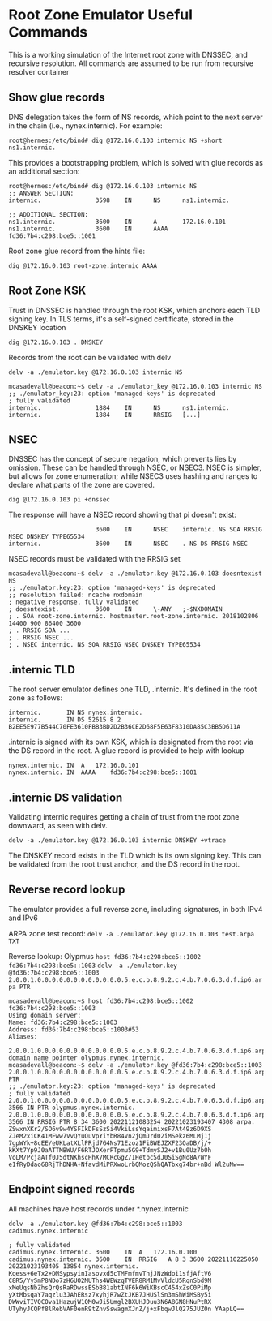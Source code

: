 # Root Zone Emulator Useful Commands
This is a working simulation of the Internet root zone with DNSSEC, and recursive resolution. All commands are assumed to be run from recursive resolver container

## Show glue records
DNS delegation takes the form of NS records, which point to the next server in the chain (i.e., nynex.internic). For example:

```
root@hermes:/etc/bind# dig @172.16.0.103 internic NS +short
ns1.internic.
```

This provides a bootstrapping problem, which is solved with glue records as an additional section:

```
root@hermes:/etc/bind# dig @172.16.0.103 internic NS
;; ANSWER SECTION:
internic.               3598    IN      NS      ns1.internic.

;; ADDITIONAL SECTION:
ns1.internic.           3600    IN      A       172.16.0.101
ns1.internic.           3600    IN      AAAA    fd36:7b4:c298:bce5::1001
```

Root zone glue record from the hints file: 

`dig @172.16.0.103 root-zone.internic AAAA`

## Root Zone KSK
Trust in DNSSEC is handled through the root KSK, which anchors each TLD signing key. In TLS terms, it's a self-signed certificate, stored in the DNSKEY location

`dig @172.16.0.103 . DNSKEY`

Records from the root can be validated with delv

`delv -a ./emulator.key @172.16.0.103 internic NS`

```
mcasadevall@beacon:~$ delv -a ./emulator_key @172.16.0.103 internic NS
;; ./emulator_key:23: option 'managed-keys' is deprecated
; fully validated
internic.               1884    IN      NS      ns1.internic.
internic.               1884    IN      RRSIG   [...]
```

## NSEC
DNSSEC has the concept of secure negation, which prevents lies by omission. These can be handled through NSEC, or NSEC3. NSEC is simpler, but allows for zone enumeration; while NSEC3 uses hashing and ranges to declare what parts of the zone are covered.

`dig @172.16.0.103 pi +dnssec`

The response will have a NSEC record showing that pi doesn't exist:

```
.                       3600    IN      NSEC    internic. NS SOA RRSIG NSEC DNSKEY TYPE65534
internic.               3600    IN      NSEC    . NS DS RRSIG NSEC
```

NSEC records must be validated with the RRSIG set

```
mcasadevall@beacon:~$ delv -a ./emulator.key @172.16.0.103 doesntexist NS
;; ./emulator.key:23: option 'managed-keys' is deprecated
;; resolution failed: ncache nxdomain
; negative response, fully validated
; doesntexist.          3600    IN      \-ANY   ;-$NXDOMAIN
; . SOA root-zone.internic. hostmaster.root-zone.internic. 2018102806 14400 900 86400 3600
; . RRSIG SOA ...
; . RRSIG NSEC ...
; . NSEC internic. NS SOA RRSIG NSEC DNSKEY TYPE65534
```

## .internic TLD
The root server emulator defines one TLD, .internic. It's defined in the root zone as follows:

```
internic.       IN NS nynex.internic.
internic.		IN DS 52615 8 2 B2EE5E977B544C70FE3610FBB3BD2D2B36CE2D68F5E63F8310DA85C3BB5D611A
```

.internic is signed with its own KSK, which is designated from the root via the DS record in the root. A glue record is provided to help with lookup

```
nynex.internic.	IN	A	172.16.0.101
nynex.internic.	IN	AAAA	fd36:7b4:c298:bce5::1001
```

## .internic DS validation

Validating internic requires getting a chain of trust from the root zone downward, as seen with delv.

`delv -a ./emulator.key @172.16.0.103 internic DNSKEY +vtrace`

The DNSKEY record exists in the TLD which is its own signing key. This can be validated from the root trust anchor, and the DS record in the root.

## Reverse record lookup

The emulator provides a full reverse zone, including signatures, in both IPv4 and IPv6

ARPA zone test record:
`delv -a ./emulator.key @172.16.0.103 test.arpa TXT`

Reverse lookup: Olypmus
`host fd36:7b4:c298:bce5::1002 fd36:7b4:c298:bce5::1003`
`delv -a ./emulator.key @fd36:7b4:c298:bce5::1003 2.0.0.1.0.0.0.0.0.0.0.0.0.0.0.0.5.e.c.b.8.9.2.c.4.b.7.0.6.3.d.f.ip6.arpa PTR`


```
mcasadevall@beacon:~$ host fd36:7b4:c298:bce5::1002 fd36:7b4:c298:bce5::1003
Using domain server:
Name: fd36:7b4:c298:bce5::1003
Address: fd36:7b4:c298:bce5::1003#53
Aliases: 

2.0.0.1.0.0.0.0.0.0.0.0.0.0.0.0.5.e.c.b.8.9.2.c.4.b.7.0.6.3.d.f.ip6.arpa domain name pointer olypmus.nynex.internic.
mcasadevall@beacon:~$ delv -a ./emulator.key @fd36:7b4:c298:bce5::1003 2.0.0.1.0.0.0.0.0.0.0.0.0.0.0.0.5.e.c.b.8.9.2.c.4.b.7.0.6.3.d.f.ip6.arpa PTR
;; ./emulator.key:23: option 'managed-keys' is deprecated
; fully validated
2.0.0.1.0.0.0.0.0.0.0.0.0.0.0.0.5.e.c.b.8.9.2.c.4.b.7.0.6.3.d.f.ip6.arpa. 3566 IN PTR olypmus.nynex.internic.
2.0.0.1.0.0.0.0.0.0.0.0.0.0.0.0.5.e.c.b.8.9.2.c.4.b.7.0.6.3.d.f.ip6.arpa. 3566 IN RRSIG	PTR 8 34 3600 20221121083254 20221023193407 4308 arpa. ZSwxnXKr2/SO6v9w4YSFIkDFsSzSi4VkiLssYqaimixsF7At49z6D9XS ZJeM2xiCK41MFww7VvQYuOuVpYiYbR84Vn2jQmJrd02iMSekz6MLMj1j 7gpWYk+8cEE/eUKLatXLlPRjd7G4Ns71Ezoz1FiBWEJZXF23OaDB/j/+ kKXt7Yp9J0aATTMBWU/F6RTJOXerPTpmu5G9+TdmySJ2+v1Bu0Uz7b0h VoLM/PcjaATf0J5dtNKhscHhX7MCRcGgZ/IHetbcSdJ0SiSgNo8A/WYF e1fRyDdao68RjThDNHA+NfavdMiPRXwoLrbQMozQShQATbxg74br+nBd Wl2uNw==
```

## Endpoint signed records
All machines have host records under *.nynex.internic

`delv -a ./emulator.key @fd36:7b4:c298:bce5::1003 cadimus.nynex.internic`

```
; fully validated
cadimus.nynex.internic.	3600	IN	A	172.16.0.100
cadimus.nynex.internic.	3600	IN	RRSIG	A 8 3 3600 20221110225050 20221023193405 13854 nynex.internic. Kqess+6eTx2+DMSypsyinIasovxd5cTMFmfmvThjJNzWdoi1sfjAftV6 C8R5/YySmP8NDo7zH6UO2MUThs4WEWzqTVER8RM1MvVldcU5RqnSbd9M xMeUqsNbZhsQrQsRaRDwssESbB81abtINF6k6WiKBscC454xZsC0PiMp yXtMbsqaY7aqzlu3JAhERsz7xyhjR7wZtJKB7JHUSlSn3mShWiMSBy5i DWWviTIVQCOva1HazujW1QM0wJi5Umgl2BXUHJDuu3N6A8GN8HNuPtRX UTyhyJCQPf8lRebVAF0enR9tZnvSswagmXJnZ/j+xFbqwJlQ275JUZ0n YAapLQ==
```
